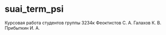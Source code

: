 # suai_term_psi
Курсовая работа студентов группы 3234к Феоктистов С. А. Галахов К. В. Прибыткин И. А.
